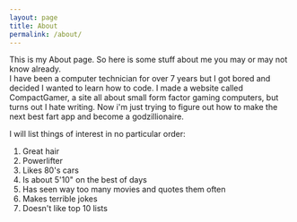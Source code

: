 ```yaml
---
layout: page
title: About
permalink: /about/
---
```


This is my About page. So here is some stuff about me you may or may not know already.  
I have been a computer technician for over 7 years but I got bored and decided I wanted to learn how to code. I made a website called CompactGamer, a site all about small form factor gaming computers, but turns out I hate writing. Now i'm just trying to figure out how to make the next best fart app and become a godzillionaire.

I will list things of interest in no particular order:

1. Great hair
2. Powerlifter
3. Likes 80's cars
4. Is about 5'10" on the best of days
5. Has seen way too many movies and quotes them often
6. Makes terrible jokes
7. Doesn't like top 10 lists